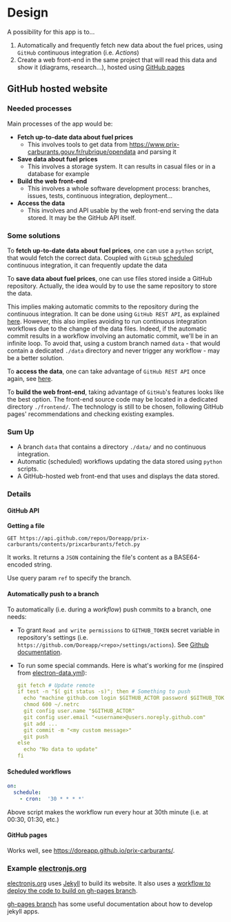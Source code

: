 # Design

A possibility for this app is to...
1. Automatically and frequently fetch new data about the fuel prices, using `GitHub` continuous integration (i.e. *Actions*)
2. Create a web front-end in the same project that will read this data and show it (diagrams, research...), hosted using [GitHub pages](https://pages.github.com/)

## GitHub hosted website

### Needed processes

Main processes of the app would be:

- **Fetch up-to-date data about fuel prices**
  - This involves tools to get data from https://www.prix-carburants.gouv.fr/rubrique/opendata and parsing it
- **Save data about fuel prices**
  - This involves a storage system. It can results in casual files or in a database for example
- **Build the web front-end**
  - This involves a whole software development process: branches, issues, tests, continuous integration, deployment...
- **Access the data**
  - This involves and API usable by the web front-end serving the data stored. It may be the GitHub API itself.

### Some solutions

To **fetch up-to-date data about fuel prices**, one can use a `python` script, that would fetch the correct data.
Coupled with `GitHub` [scheduled](https://docs.github.com/en/actions/using-workflows/events-that-trigger-workflows#schedule) continuous integration, it can frequently update the data

To **save data about fuel prices**, one can use files stored inside a GitHub repository. Actually, the idea would by to use the same repository to store the data.

This implies making automatic commits to the repository during the continuous integration. It can be done using `GitHub REST API`, as explained [here](https://docs.github.com/en/rest/repos/contents#create-or-update-file-contents).
However, this also implies avoiding to run continuous integration workflows due to the change of the data files. Indeed, if the automatic commit results in a workflow involving an automatic commit, we'll be in an infinite loop. To avoid that, using a custom branch named `data` - that would contain a dedicated `./data` directory and never trigger any workflow - may be a better solution.

To **access the data**, one can take advantage of `GitHub REST API` once again, see [here](https://docs.github.com/en/rest/repos/contents#get-repository-content).

To **build the web front-end**, taking advantage of `GitHub`'s features looks like the best option. The front-end source code may be located in a dedicated directory `./frontend/`. The technology is still to be chosen, following GitHub pages' recommendations and checking existing examples.

### Sum Up

- A branch `data` that contains a directory `./data/` and no continuous integration.
- Automatic (scheduled) workflows updating the data stored using `python` scripts.
- A GitHub-hosted web front-end that uses and displays the data stored.

### Details

#### GitHub API

**Getting a file**

```
GET https://api.github.com/repos/Doreapp/prix-carburants/contents/prixcarburants/fetch.py
```

It works.
It returns a `JSON` containing the file's content as a BASE64-encoded string.

Use query param `ref` to specify the branch.

#### Automatically push to a branch

To automatically (i.e. during a *workflow*) push commits to a branch, one needs:
- To grant `Read and write permissions` to `GITHUB_TOKEN` secret variable in repository's settings (i.e. `https://github.com/Doreapp/<repo>/settings/actions`). See [Github documentation](https://docs.github.com/en/actions/security-guides/automatic-token-authentication#modifying-the-permissions-for-the-github_token).
- To run some special commands. Here is what's working for me (inspired from [electron-data.yml](https://github.com/electron/electronjs.org/blob/master/.github/workflows/electron-data.yml)):

  ```yaml
  git fetch # Update remote
  if test -n "$( git status -s)"; then # Something to push
    echo "machine github.com login $GITHUB_ACTOR password $GITHUB_TOKEN" > ~/.netrc
    chmod 600 ~/.netrc
    git config user.name "$GITHUB_ACTOR"
    git config user.email "<username>@users.noreply.github.com"
    git add ...
    git commit -m "<my custom message>"
    git push
  else
    echo "No data to update"
  fi
  ```

#### Scheduled workflows

```yaml
on:
  schedule:
    - cron:  '30 * * * *'
```

Above script makes the workflow run every hour at 30th minute (i.e. at 00:30, 01:30, etc.)

#### GitHub pages

Works well, see https://doreapp.github.io/prix-carburants/.

### Example [electronjs.org](https://github.com/electron/electronjs.org)

[electronjs.org](https://github.com/electron/electronjs.org) uses [Jekyll](https://jekyllrb.com/) to build its website.
It also uses a [workflow to deploy the code to build on gh-pages branch](https://github.com/electron/electronjs.org/blob/master/.github/workflows/electron-data.yml).

[gh-pages branch](https://github.com/electron/electronjs.org/tree/gh-pages) has some useful documentation about how to develop jekyll apps.